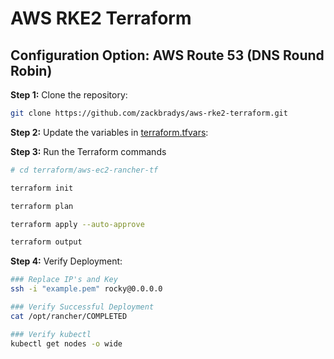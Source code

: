 # AWS RKE2 Terraform

## Configuration Option: **AWS Route 53 (DNS Round Robin)**

**Step 1:** Clone the repository:
```bash
git clone https://github.com/zackbradys/aws-rke2-terraform.git
```

**Step 2:** Update the variables in [terraform.tfvars](terraform.tfvars):

**Step 3:** Run the Terraform commands
```bash
# cd terraform/aws-ec2-rancher-tf

terraform init

terraform plan

terraform apply --auto-approve

terraform output
```

**Step 4:** Verify Deployment:
```bash
### Replace IP's and Key
ssh -i "example.pem" rocky@0.0.0.0

### Verify Successful Deployment
cat /opt/rancher/COMPLETED

### Verify kubectl
kubectl get nodes -o wide
```